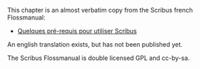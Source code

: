 This chapter is an almost verbatim copy from the Scribus french Flossmanual:

- [Quelques pré-requis pour utiliser Scribus](http://fr.flossmanuals.net/scribus/ch002_prerequis)

An english translation exists, but has not been published yet.

The Scribus Flossmanual is double licensed GPL and cc-by-sa.
